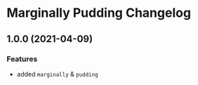 # Marginally Pudding Changelog

## 1.0.0 (2021-04-09)

### Features

- added `marginally` & `pudding`
